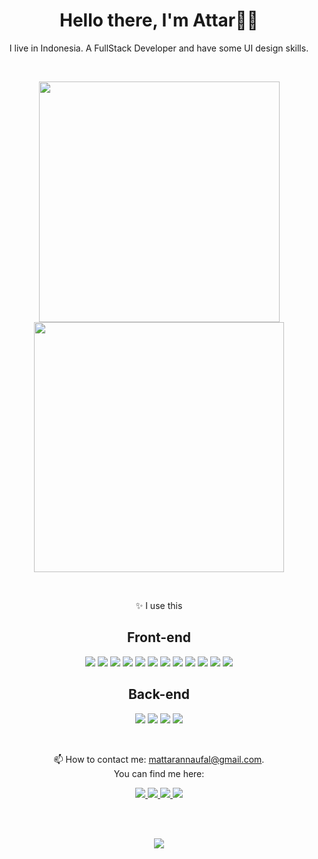<h1 align="center">
  Hello there, I'm Attar🧑‍💻
</h1>
<p align="center">
  I live in Indonesia. A FullStack Developer and have some UI design skills.
</p>

<br />

<p align="center">
  <img src="https://github-readme-stats.vercel.app/api?username=attaryu&show_icons=true&theme=tokyonight" width="385" />
  <img src="https://github-readme-stats.vercel.app/api/top-langs/?username=attaryu&layout=compact&theme=tokyonight" width="400" />
</p>

<br />

<p align="center">✨ I use this</p>
<h2 align="center">Front-end</h2>
<p align="center">
  <img src="https://img.shields.io/badge/next.js-000000?style=for-the-badge&logo=nextdotjs&logoColor=white" />
  <img src="https://img.shields.io/badge/React-20232A?style=for-the-badge&logo=react&logoColor=61DAFB" />
  <img src="https://img.shields.io/badge/Redux_Toolkit-593D88?style=for-the-badge&logo=redux&logoColor=white" />
  <img src="https://img.shields.io/badge/React_Router-CA4245?style=for-the-badge&logo=react-router&logoColor=white" />
  <img src="https://img.shields.io/badge/Tailwind_CSS-38B2AC?style=for-the-badge&logo=tailwind-css&logoColor=white" />
  <img src="https://img.shields.io/badge/Framer_Motion-black?style=for-the-badge&logo=framer&logoColor=blue" />
  <img src="https://img.shields.io/badge/Sass-CC6699?style=for-the-badge&logo=sass&logoColor=white" />
  <img src="https://img.shields.io/badge/Jest-C21325?style=for-the-badge&logo=jest&logoColor=white" />
  <img src="https://img.shields.io/badge/Cypress-17202C?style=for-the-badge&logo=cypress&logoColor=white" />
  <img src="https://img.shields.io/badge/storybook-FF4785?style=for-the-badge&logo=storybook&logoColor=white" />
  <img src="https://img.shields.io/badge/styled--components-DB7093?style=for-the-badge&logo=styled-components&logoColor=white" />
  <img src="https://img.shields.io/badge/Express.js-000000?style=for-the-badge&logo=express&logoColor=white" />
</p>

<h2 align="center">Back-end</h2>
<p align="center">
  <img src="https://img.shields.io/badge/MySQL-005C84?style=for-the-badge&logo=mysql&logoColor=white" />
  <img src="https://img.shields.io/badge/Node.js-339933?style=for-the-badge&logo=nodedotjs&logoColor=white" />
  <img src="https://img.shields.io/badge/Express.js-000000?style=for-the-badge&logo=express&logoColor=white" />
  <img src="https://img.shields.io/badge/Prisma-3982CE?style=for-the-badge&logo=Prisma&logoColor=white" />
</p>

<br />

<p align="center">📫 How to contact me: <a href="mailto:mattarannaufal@gmail.com">mattarannaufal@gmail.com</a>.<br /> You can find me here:</p>

<p align="center">
  <a href="https://www.linkedin.com/in/attar-annaufal-797730230/" target="_blank">
    <img src="https://img.shields.io/badge/LinkedIn-0077B5?style=for-the-badge&logo=linkedin&logoColor=white" />
  </a>
  <a href="https://dev.to/attaryu" target="_blank">
    <img src="https://img.shields.io/badge/dev.to-0A0A0A?style=for-the-badge&logo=devdotto&logoColor=white" />
  </a>
  <a href="https://www.codewars.com/users/attaryu" target="_blank">
    <img src="https://img.shields.io/badge/Codewars-B1361E?style=for-the-badge&logo=Codewars&logoColor=white" />
  </a>
  <a href="https://www.instagram.com/just.atr_/" target="_blank">
    <img src="https://img.shields.io/badge/Instagram-E4405F?style=for-the-badge&logo=instagram&logoColor=white" />
</p>
</a>

<br />
<br />
<p align="center">
  <img src="https://komarev.com/ghpvc/?username=attaryu&style=flat-square&color=blue" />
</p>
